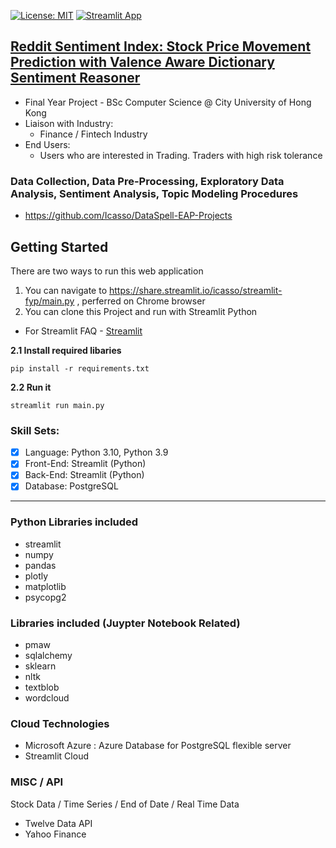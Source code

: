 [![License: MIT](https://img.shields.io/badge/License-MIT-yellow.svg)](https://github.com/Icasso/streamlit-fyp/blob/master/LICENSE)
[![Streamlit App](https://static.streamlit.io/badges/streamlit_badge_black_white.svg)](https://share.streamlit.io/icasso/streamlit-fyp/main.py)
## [Reddit Sentiment Index: Stock Price Movement Prediction with Valence Aware Dictionary Sentiment Reasoner](https://share.streamlit.io/icasso/streamlit-fyp/main.py)
- Final Year Project - BSc Computer Science @ City University of Hong Kong
- Liaison with Industry:
  - Finance / Fintech Industry
- End Users:
  - Users who are interested in Trading. Traders with high risk tolerance

### Data Collection, Data Pre-Processing, Exploratory Data Analysis, Sentiment Analysis, Topic Modeling Procedures
- https://github.com/Icasso/DataSpell-EAP-Projects

## Getting Started
There are two ways to run this web application
1. You can navigate to https://share.streamlit.io/icasso/streamlit-fyp/main.py , perferred on Chrome browser
2. You can clone this Project and run with Streamlit Python
  - For Streamlit FAQ - [Streamlit](https://streamlit.io/)

**2.1 Install required libaries**
```
pip install -r requirements.txt
```
**2.2 Run it**
```
streamlit run main.py
```


### Skill Sets:
- [x] Language: Python 3.10, Python 3.9
- [x] Front-End: Streamlit (Python)
- [x] Back-End: Streamlit (Python)
- [x] Database: PostgreSQL
----
### Python Libraries included
- streamlit
- numpy
- pandas
- plotly
- matplotlib
- psycopg2
### Libraries included (Juypter Notebook Related)
- pmaw
- sqlalchemy
- sklearn
- nltk
- textblob
- wordcloud
### Cloud Technologies
- Microsoft Azure : Azure Database for PostgreSQL flexible server
- Streamlit Cloud
### MISC / API
Stock Data / Time Series / End of Date / Real Time Data 
- Twelve Data API
- Yahoo Finance
